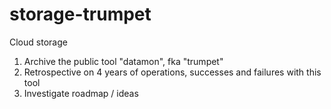 # storage-trumpet
Cloud storage

1. Archive the public tool "datamon", fka "trumpet"
2. Retrospective on 4 years of operations, successes and failures with this tool
3. Investigate roadmap / ideas
